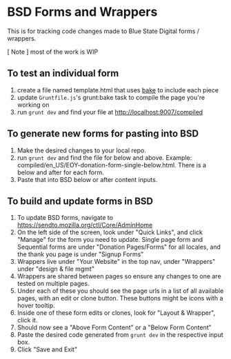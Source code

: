 BSD Forms and Wrappers
============

This is for tracking code changes made to Blue State Digital forms / wrappers.

[ Note ] most of the work is WIP


## To test an individual form

1. create a file named template.html that uses [bake](https://www.npmjs.org/package/grunt-bake)
to include each piece
2. update `Gruntfile.js`'s grunt:bake task to compile the page you're working on
3. run `grunt dev` and find your file at <http://localhost:9007/compiled>


## To generate new forms for pasting into BSD

1. Make the desired changes to your local repo.
2. run `grunt dev` and find the file for below and above. Example: compiled/en_US/EOY-donation-form-single-below.html. There is a below and after for each form.
3. Paste that into BSD below or after content inputs.


## To build and update forms in BSD

1. To update BSD forms, navigate to https://sendto.mozilla.org/ctl/Core/AdminHome
2. On the left side of the screen, look under "Quick Links", and click "Manage" for the form you need to update. Single page form and Sequential forms are under "Donation Pages/Forms" for all locales, and the thank you page is under "Signup Forms"
3. Wrappers live under "Your Website" in the top nav, under "Wrappers" under "design & file mgmt"
4. Wrappers are shared between pages so ensure any changes to one are tested on multiple pages.
5. Under each of these you should see the page urls in a list of all available pages, with an edit or clone button. These buttons might be icons with a hover tooltip.
6. Inside one of these form edits or clones, look for "Layout & Wrapper", click it.
7. Should now see a "Above Form Content" or a "Below Form Content"
8. Paste the desired code generated from `grunt dev` in the respective input box.
9. Click "Save and Exit"
